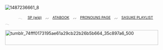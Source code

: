 ![1487236661_8](https://github.com/user-attachments/assets/f4c6da43-7f86-4bee-ab45-909f94d16d46)

<sub>⠀⠀⠀⠀⠀𓂃⠀⠀[SP (wip)](https://5asuke.straw.page) ⠀⸝⸝⠀  [ATABOOK](https://5asuke.atabook.org) ⠀⸝⸝⠀  [PRONOUNS PAGE](https://en.pronouns.page/@uchiha.sasuke) ⠀⸝⸝⠀  [SASUKE PLAYLIST](https://open.spotify.com/playlist/5cEaq9GWZoa7NOSpbAMSkM?si=33dde004a9cd4095) ⠀ 𓂃</sub>

<img width="500" height="49" alt="tumblr_74fff0173195ae61a29cb22b26b5b664_35c897a6_500" src="https://github.com/user-attachments/assets/3d0ea88c-a2ac-4ab4-b784-df31e9ba0d9b" />
